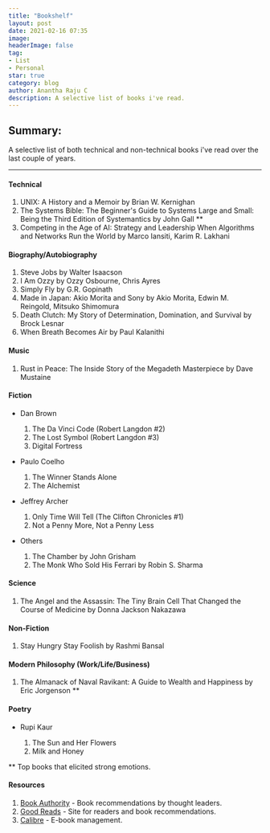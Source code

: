 ```yaml
---
title: "Bookshelf"
layout: post
date: 2021-02-16 07:35
image: 
headerImage: false
tag:
- List
- Personal
star: true
category: blog
author: Anantha Raju C
description: A selective list of books i've read.
---
```


## Summary:

A selective list of both technical and non-technical books i've read over the last couple of years.

---

#### Technical

1. UNIX: A History and a Memoir by Brian W. Kernighan
2. The Systems Bible: The Beginner's Guide to Systems Large and Small: Being the Third Edition of Systemantics by John Gall **  
3. Competing in the Age of AI: Strategy and Leadership When Algorithms and Networks Run the World by Marco Iansiti, Karim R. Lakhani

#### Biography/Autobiography

1. Steve Jobs by Walter Isaacson 
2. I Am Ozzy by Ozzy Osbourne, Chris Ayres
3. Simply Fly by G.R. Gopinath
4. Made in Japan: Akio Morita and Sony by Akio Morita, Edwin M. Reingold, Mitsuko Shimomura
5. Death Clutch: My Story of Determination, Domination, and Survival by Brock Lesnar
6. When Breath Becomes Air by Paul Kalanithi

#### Music

1. Rust in Peace: The Inside Story of the Megadeth Masterpiece by Dave Mustaine

#### Fiction

- Dan Brown 

	1. The Da Vinci Code (Robert Langdon #2) 
	2. The Lost Symbol (Robert Langdon #3) 
	3. Digital Fortress

- Paulo Coelho

	1. The Winner Stands Alone
	2. The Alchemist
	
- Jeffrey Archer

	1. Only Time Will Tell (The Clifton Chronicles #1) 
	2. Not a Penny More, Not a Penny Less

- Others

	1. The Chamber by John Grisham
	2. The Monk Who Sold His Ferrari by Robin S. Sharma
	
#### Science

1. The Angel and the Assassin: The Tiny Brain Cell That Changed the Course of Medicine by Donna Jackson Nakazawa	

#### Non-Fiction

1. Stay Hungry Stay Foolish by Rashmi Bansal

#### Modern Philosophy (Work/Life/Business)

1. The Almanack of Naval Ravikant: A Guide to Wealth and Happiness by Eric Jorgenson **  

#### Poetry

- Rupi Kaur

	1. The Sun and Her Flowers
	2. Milk and Honey

** Top books that elicited strong emotions. 

#### Resources

1. <a href="https://bookauthority.org/">Book Authority</a> - Book recommendations by thought leaders.
2. <a href="https://www.goodreads.com/">Good Reads</a> - Site for readers and book recommendations. 
2. <a href="https://calibre-ebook.com/">Calibre</a> - E-book management. 